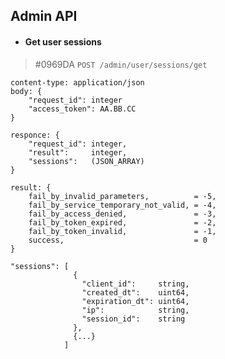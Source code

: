 ## Admin API
* #### Get user sessions

> #0969DA `POST /admin/user/sessions/get`

	content-type: application/json
	body: {
		"request_id": integer
		"access_token": AA.BB.CC
	}

	responce: {
		"request_id": integer,
		"result":     integer,
		"sessions":   (JSON_ARRAY)
	}

	result: {
		fail_by_invalid_parameters,          = -5,
		fail_by_service_temporary_not_valid, = -4,
		fail_by_access_denied,               = -3,
		fail_by_token_expired,               = -2,
		fail_by_token_invalid,               = -1,
		success,                             = 0
	}

	"sessions": [
                  {
                    "client_id":     string,
                    "created_dt":    uint64,
                    "expiration_dt": uint64,
                    "ip":            string,
                    "session_id":    string
                  },
                  {...}
                ]

